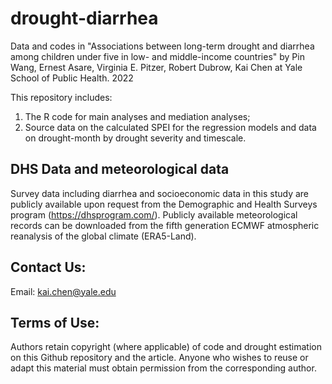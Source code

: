 # drought-diarrhea
Data and codes in "Associations between long-term drought and diarrhea among children under five in low- and middle-income countries" by Pin Wang, Ernest Asare, Virginia E. Pitzer, Robert Dubrow, Kai Chen at Yale School of Public Health. 2022

This repository includes: 
1) The R code for main analyses and mediation analyses;
2) Source data on the calculated SPEI for the regression models and data on drought-month by drought severity and timescale. 

## DHS Data and meteorological data
Survey data including diarrhea and socioeconomic data in this study are publicly available upon request from the Demographic and Health Surveys program (https://dhsprogram.com/). Publicly available meteorological records can be downloaded from the fifth generation ECMWF atmospheric reanalysis of the global climate (ERA5-Land). 

## Contact Us:
Email: kai.chen@yale.edu

## Terms of Use:
Authors retain copyright (where applicable) of code and drought estimation on this Github repository and the article. Anyone who wishes to reuse or adapt this material must obtain permission from the corresponding author.
